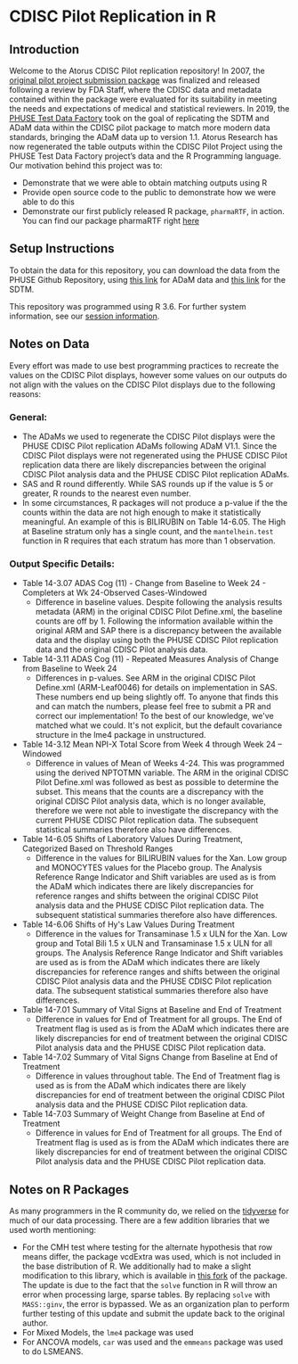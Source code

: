 # CDISC Pilot Replication in R

## Introduction
Welcome to the Atorus CDISC Pilot replication repository! 
In 2007, the [original pilot project submission package](https://www.cdisc.org/sdtmadam-pilot-project) was finalized and released following a review by FDA Staff, where the CDISC data and metadata contained within the package were evaluated for its suitability in meeting the needs and expectations of medical and statistical reviewers. In 2019, the [PHUSE Test Data Factory]( https://www.phusewiki.org/wiki/index.php?title=WG5_Project_09) took on the goal of replicating the SDTM and ADaM data within the CDISC pilot package to match more modern data standards, bringing the ADaM data up to version 1.1. 
Atorus Research has now regenerated the table outputs within the CDISC Pilot Project using the PHUSE Test Data Factory project’s data and the R Programming language. Our motivation behind this project was to:
-	Demonstrate that we were able to obtain matching outputs using R
-	Provide open source code to the public to demonstrate how we were able to do this
-	Demonstrate our first publicly released R package, `pharmaRTF`, in action.
You can find our package pharmaRTF right [here](github_link.com)

## Setup Instructions
To obtain the data for this repository, you can download the data from the PHUSE Github Repository, using [this link](https://github.com/phuse-org/phuse-scripts/blob/master/data/adam/TDF_ADaM_v1.0.zip) for ADaM data and [this link](https://github.com/phuse-org/phuse-scripts/blob/master/data/sdtm/TDF_SDTM_v1.0%20.zip)
 for the SDTM.

This repository was programmed using R 3.6. For further system information, see our [session information](SessionInfo.txt).

## Notes on Data
Every effort was made to use best programming practices to recreate the values on the CDISC Pilot displays, however some values on our outputs do not align with the values on the CDISC Pilot displays due to the following reasons:

### General:
-	The ADaMs we used to regenerate the CDISC Pilot displays were the PHUSE CDISC Pilot replication ADaMs following ADaM V1.1.  Since the CDISC Pilot displays were not regenerated using the PHUSE CDISC Pilot replication data there are likely discrepancies between the original CDISC Pilot analysis data and the PHUSE CDISC Pilot replication ADaMs.
-	SAS and R round differently.  While SAS rounds up if the value is 5 or greater, R rounds to the nearest even number.
-	In some circumstances, R packages will not produce a p-value if the the counts within the data are not high enough to make it statistically meaningful. An example of this is BILIRUBIN on Table 14-6.05. The High at Baseline stratum only has a single count, and the `mantelhein.test` function in R requires that each stratum has more than 1 observation. 

### Output Specific Details:
- Table 14-3.07 ADAS Cog (11) - Change from Baseline to Week 24 - Completers at Wk 24-Observed Cases-Windowed
  - Difference in baseline values.  Despite following the analysis results metadata (ARM) in the original CDISC Pilot Define.xml, the baseline counts are off by 1. Following the information available within the original ARM and SAP there is a discrepancy between the available data and the display using both the PHUSE CDISC Pilot replication data and the original CDISC Pilot analysis data.
- Table 14-3.11 ADAS Cog (11) - Repeated Measures Analysis of Change from Baseline to Week 24
  - Differences in p-values.  See ARM in the original CDISC Pilot Define.xml (ARM-Leaf0046) for details on implementation in SAS.  These numbers end up being slightly off.  To anyone that finds this and can match the numbers, please feel free to submit a PR and correct our implementation!  To the best of our knowledge, we've matched what we could. It's not explicit, but the default covariance structure in the lme4 package in unstructured.
- Table 14-3.12 Mean NPI-X Total Score from Week 4 through Week 24 – Windowed
  - Difference in values of Mean of Weeks 4-24. This was programmed using the derived NPTOTMN variable. The ARM in the original CDISC Pilot Define.xml was followed as best as possible to determine the subset.  This means that the counts are a discrepancy with the original CDISC Pilot analysis data, which is no longer available, therefore we were not able to investigate the discrepancy with the current PHUSE CDISC Pilot replication data.  The subsequent statistical summaries therefore also have differences.
- Table 14-6.05 Shifts of Laboratory Values During Treatment, Categorized Based on Threshold Ranges
  -	Difference in the values for BILIRUBIN values for the Xan. Low group and MONOCYTES values for the Placebo group.  The Analysis Reference Range Indicator and Shift variables are used as is from the ADaM which indicates there are likely discrepancies for reference ranges and shifts between the original CDISC Pilot analysis data and the PHUSE CDISC Pilot replication data.  The subsequent statistical summaries therefore also have differences.
- Table 14-6.06 Shifts of Hy's Law Values During Treatment
  -	Difference in the values for Transaminase 1.5 x ULN for the Xan. Low group and Total Bili 1.5 x ULN and Transaminase 1.5 x ULN for all groups.  The Analysis Reference Range Indicator and Shift variables are used as is from the ADaM which indicates there are likely discrepancies for reference ranges and shifts between the original CDISC Pilot analysis data and the PHUSE CDISC Pilot replication data.  The subsequent statistical summaries therefore also have differences.
- Table 14-7.01 Summary of Vital Signs at Baseline and End of Treatment
  -	Difference in values for End of Treatment for all groups.  The End of Treatment flag is used as is from the ADaM which indicates there are likely discrepancies for end of treatment between the original CDISC Pilot analysis data and the PHUSE CDISC Pilot replication data.
- Table 14-7.02 Summary of Vital Signs Change from Baseline at End of Treatment
  - Difference in values throughout table.  The End of Treatment flag is used as is from the ADaM which indicates there are likely discrepancies for end of treatment between the original CDISC Pilot analysis data and the PHUSE CDISC Pilot replication data.
- Table 14-7.03 Summary of Weight Change from Baseline at End of Treatment
  -	Difference in values for End of Treatment for all groups.  The End of Treatment flag is used as is from the ADaM which indicates there are likely discrepancies for end of treatment between the original CDISC Pilot analysis data and the PHUSE CDISC Pilot replication data.
## Notes on R Packages
As many programmers in the R community do, we relied on the [tidyverse](https://www.tidyverse.org/packages/) for much of our data processing. There are a few addition libraries that we used worth mentioning:
-	For the CMH test where testing for the alternate hypothesis that row means differ, the package vcdExtra was used, which is not included in the base distribution of R. We additionally had to make a slight modification to this library, which is available in [this fork]( https://github.com/mstackhouse/vcdExtra) of the package. The update is due to the fact that the `solve` function in R will throw an error when processing large, sparse tables. By replacing `solve` with `MASS::ginv`, the error is bypassed. We as an organization plan to perform further testing of this update and submit the update back to the original author.
-	For Mixed Models, the `lme4` package was used
-	For ANCOVA models, `car` was used and the `emmeans` package  was used to do LSMEANS.
